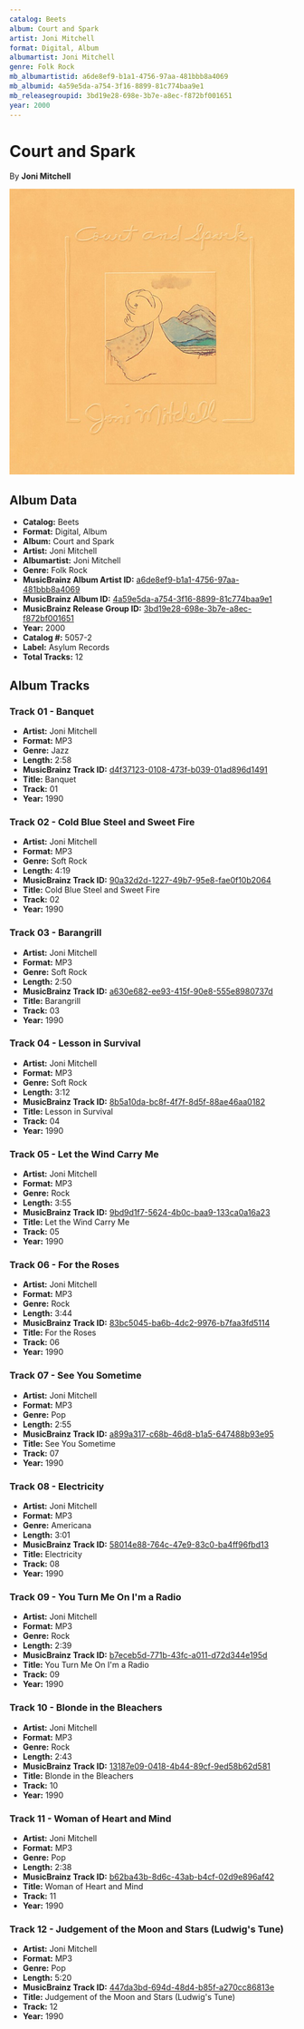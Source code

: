 ```yaml
---
catalog: Beets
album: Court and Spark
artist: Joni Mitchell
format: Digital, Album
albumartist: Joni Mitchell
genre: Folk Rock
mb_albumartistid: a6de8ef9-b1a1-4756-97aa-481bbb8a4069
mb_albumid: 4a59e5da-a754-3f16-8899-81c774baa9e1
mb_releasegroupid: 3bd19e28-698e-3b7e-a8ec-f872bf001651
year: 2000
---
```


# Court and Spark

By **Joni Mitchell**

![](../../assets/beetscovers/Joni_Mitchell-Court_and_Spark.jpg)

## Album Data

- **Catalog:** Beets
- **Format:** Digital, Album
- **Album:** Court and Spark
- **Artist:** Joni Mitchell
- **Albumartist:** Joni Mitchell
- **Genre:** Folk Rock
- **MusicBrainz Album Artist ID:** [a6de8ef9-b1a1-4756-97aa-481bbb8a4069](https://musicbrainz.org/artist/a6de8ef9-b1a1-4756-97aa-481bbb8a4069)
- **MusicBrainz Album ID:** [4a59e5da-a754-3f16-8899-81c774baa9e1](https://musicbrainz.org/release/4a59e5da-a754-3f16-8899-81c774baa9e1)
- **MusicBrainz Release Group ID:** [3bd19e28-698e-3b7e-a8ec-f872bf001651](https://musicbrainz.org/release-group/3bd19e28-698e-3b7e-a8ec-f872bf001651)
- **Year:** 2000
- **Catalog #:** 5057-2
- **Label:** Asylum Records
- **Total Tracks:** 12

## Album Tracks

### Track 01 - Banquet

- **Artist:** Joni Mitchell
- **Format:** MP3
- **Genre:** Jazz
- **Length:** 2:58
- **MusicBrainz Track ID:** [d4f37123-0108-473f-b039-01ad896d1491](https://musicbrainz.org/recording/d4f37123-0108-473f-b039-01ad896d1491)
- **Title:** Banquet
- **Track:** 01
- **Year:** 1990

### Track 02 - Cold Blue Steel and Sweet Fire

- **Artist:** Joni Mitchell
- **Format:** MP3
- **Genre:** Soft Rock
- **Length:** 4:19
- **MusicBrainz Track ID:** [90a32d2d-1227-49b7-95e8-fae0f10b2064](https://musicbrainz.org/recording/90a32d2d-1227-49b7-95e8-fae0f10b2064)
- **Title:** Cold Blue Steel and Sweet Fire
- **Track:** 02
- **Year:** 1990

### Track 03 - Barangrill

- **Artist:** Joni Mitchell
- **Format:** MP3
- **Genre:** Soft Rock
- **Length:** 2:50
- **MusicBrainz Track ID:** [a630e682-ee93-415f-90e8-555e8980737d](https://musicbrainz.org/recording/a630e682-ee93-415f-90e8-555e8980737d)
- **Title:** Barangrill
- **Track:** 03
- **Year:** 1990

### Track 04 - Lesson in Survival

- **Artist:** Joni Mitchell
- **Format:** MP3
- **Genre:** Soft Rock
- **Length:** 3:12
- **MusicBrainz Track ID:** [8b5a10da-bc8f-4f7f-8d5f-88ae46aa0182](https://musicbrainz.org/recording/8b5a10da-bc8f-4f7f-8d5f-88ae46aa0182)
- **Title:** Lesson in Survival
- **Track:** 04
- **Year:** 1990

### Track 05 - Let the Wind Carry Me

- **Artist:** Joni Mitchell
- **Format:** MP3
- **Genre:** Rock
- **Length:** 3:55
- **MusicBrainz Track ID:** [9bd9d1f7-5624-4b0c-baa9-133ca0a16a23](https://musicbrainz.org/recording/9bd9d1f7-5624-4b0c-baa9-133ca0a16a23)
- **Title:** Let the Wind Carry Me
- **Track:** 05
- **Year:** 1990

### Track 06 - For the Roses

- **Artist:** Joni Mitchell
- **Format:** MP3
- **Genre:** Rock
- **Length:** 3:44
- **MusicBrainz Track ID:** [83bc5045-ba6b-4dc2-9976-b7faa3fd5114](https://musicbrainz.org/recording/83bc5045-ba6b-4dc2-9976-b7faa3fd5114)
- **Title:** For the Roses
- **Track:** 06
- **Year:** 1990

### Track 07 - See You Sometime

- **Artist:** Joni Mitchell
- **Format:** MP3
- **Genre:** Pop
- **Length:** 2:55
- **MusicBrainz Track ID:** [a899a317-c68b-46d8-b1a5-647488b93e95](https://musicbrainz.org/recording/a899a317-c68b-46d8-b1a5-647488b93e95)
- **Title:** See You Sometime
- **Track:** 07
- **Year:** 1990

### Track 08 - Electricity

- **Artist:** Joni Mitchell
- **Format:** MP3
- **Genre:** Americana
- **Length:** 3:01
- **MusicBrainz Track ID:** [58014e88-764c-47e9-83c0-ba4ff96fbd13](https://musicbrainz.org/recording/58014e88-764c-47e9-83c0-ba4ff96fbd13)
- **Title:** Electricity
- **Track:** 08
- **Year:** 1990

### Track 09 - You Turn Me On I'm a Radio

- **Artist:** Joni Mitchell
- **Format:** MP3
- **Genre:** Rock
- **Length:** 2:39
- **MusicBrainz Track ID:** [b7eceb5d-771b-43fc-a011-d72d344e195d](https://musicbrainz.org/recording/b7eceb5d-771b-43fc-a011-d72d344e195d)
- **Title:** You Turn Me On I'm a Radio
- **Track:** 09
- **Year:** 1990

### Track 10 - Blonde in the Bleachers

- **Artist:** Joni Mitchell
- **Format:** MP3
- **Genre:** Rock
- **Length:** 2:43
- **MusicBrainz Track ID:** [13187e09-0418-4b44-89cf-9ed58b62d581](https://musicbrainz.org/recording/13187e09-0418-4b44-89cf-9ed58b62d581)
- **Title:** Blonde in the Bleachers
- **Track:** 10
- **Year:** 1990

### Track 11 - Woman of Heart and Mind

- **Artist:** Joni Mitchell
- **Format:** MP3
- **Genre:** Pop
- **Length:** 2:38
- **MusicBrainz Track ID:** [b62ba43b-8d6c-43ab-b4cf-02d9e896af42](https://musicbrainz.org/recording/b62ba43b-8d6c-43ab-b4cf-02d9e896af42)
- **Title:** Woman of Heart and Mind
- **Track:** 11
- **Year:** 1990

### Track 12 - Judgement of the Moon and Stars (Ludwig's Tune)

- **Artist:** Joni Mitchell
- **Format:** MP3
- **Genre:** Pop
- **Length:** 5:20
- **MusicBrainz Track ID:** [447da3bd-694d-48d4-b85f-a270cc86813e](https://musicbrainz.org/recording/447da3bd-694d-48d4-b85f-a270cc86813e)
- **Title:** Judgement of the Moon and Stars (Ludwig's Tune)
- **Track:** 12
- **Year:** 1990

